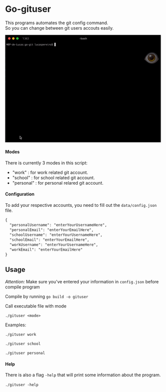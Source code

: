 # Go-gituser

This programs automates the git config command. <br>
So you can change between git users accouts easily.

![](demo.gif)

#### Modes

There is currently 3 modes in this script:

- "work" : for work related git account.
- "school" : for school related git account.
- "personal" : for personal relared git account.

#### Configuration

To add your respective accounts, you need to fill out the `data/config.json` file.

```
{
  "personalUsername": "enterYourUsernameHere",
  "personalEmail": "enterYourEmailHere",
  "schoolUsername": "enterYourUsernameHere",
  "schoolEmail": "enterYourEmailHere",
  "workUsername": "enterYourUsernameHere",
  "workEmail": "enterYourEmailHere"
}

```

## Usage

<i>Attention: </i> Make sure you've entered your information in `config.json` before compile program

Compile by running `go build -o gituser`

Call executable file with mode

```
./gituser <mode>
```

Examples:

```
./gituser work
```

```
./gituser school
```

```
./gituser personal
```

#### Help

There is also a flag `-help` that will print some information about the program.

`./gituser -help`

